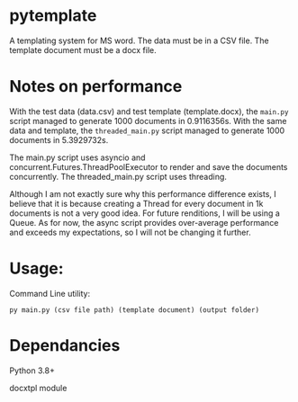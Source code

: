 # pytemplate
A templating system for MS word.
The data must be in a CSV file. The template document must be a docx file.

# Notes on performance
With the test data (data.csv) and test template (template.docx), the `main.py` script managed to generate 1000 documents in 0.9116356s.
With the same data and template, the `threaded_main.py` script managed to generate 1000 documents in 5.3929732s.

The main.py script uses asyncio and concurrent.Futures.ThreadPoolExecutor to render and save the documents concurrently. The threaded_main.py script uses threading.

Although I am not exactly sure why this performance difference exists, I believe that it is because creating a Thread for every document in 1k documents is not a very good idea. For future renditions, I will be using a Queue. As for now, the async script provides over-average performance and exceeds my expectations, so I will not be changing it further.

# Usage:
Command Line utility:
```
py main.py (csv file path) (template document) (output folder)
```
# Dependancies
Python 3.8+

docxtpl module




